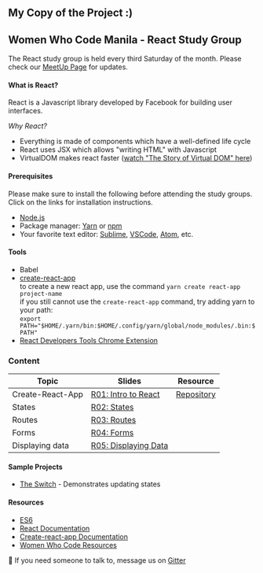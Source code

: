 ## My Copy of the Project :)

## Women Who Code Manila - React Study Group

The React study group is held every third Saturday of the month. Please check our [MeetUp Page](https://www.meetup.com/Women-Who-Code-Manila/) for updates.

#### What is React?

React is a Javascript library developed by Facebook for building user interfaces.

_Why React?_

- Everything is made of components which have a well-defined life cycle
- React uses JSX which allows "writing HTML" with Javascript
- VirtualDOM makes react faster ([watch "The Story of Virtual DOM" here](https://www.youtube.com/watch?v=BYbgopx44vo))

#### Prerequisites

Please make sure to install the following before attending the study groups. Click on the links for installation instructions.

- [Node.js](https://nodejs.org/en/)
- Package manager: [Yarn](https://yarnpkg.com/en/) or [npm](https://www.npmjs.com/)
- Your favorite text editor: [Sublime](https://www.sublimetext.com/3), [VSCode](https://code.visualstudio.com/), [Atom](https://atom.io/), etc.

#### Tools

- Babel
- [create-react-app](https://github.com/facebook/create-react-app/blob/master/packages/react-scripts/template/README.md)
  <br> to create a new react app, use the command `yarn create react-app project-name`
  <br> if you still cannot use the `create-react-app` command, try adding yarn to your path:
  <br> `export PATH="$HOME/.yarn/bin:$HOME/.config/yarn/global/node_modules/.bin:$PATH"`
- [React Developers Tools Chrome Extension](https://chrome.google.com/webstore/detail/react-developer-tools/fmkadmapgofadopljbjfkapdkoienihi?hl=en)

### Content

| Topic            | Slides                                                                                                                                               | Resource                                                   |
| ---------------- | ---------------------------------------------------------------------------------------------------------------------------------------------------- | ---------------------------------------------------------- |
| Create-React-App | [R01: Intro to React](https://docs.google.com/presentation/d/1g5f2pA3n7TLCqkNVHvNtidu13-bWzil97EV6M8bDG2c/edit#slide=id.g3489b4a6e0_0_18)            | [Repository](https://github.com/facebook/create-react-app) |
| States           | [R02: States](https://docs.google.com/presentation/d/1xqgtoMBnRSHv6Wlj6ISNzk4t0qUp6JZ42oWv5ZOzGcc/edit#slide=id.g3489b4a6e0_0_9)                     |
| Routes           | [R03: Routes](https://docs.google.com/presentation/u/1/d/1YFGA4WgLU8yikdsIZZPtBg9-0BVTG8EMJToMXDhhFC8/edit?usp=drive_web&ouid=100552747360855322984) |
| Forms            | [R04: Forms](https://docs.google.com/presentation/u/1/d/1P5FUhbX49g0cCHPC9eYv7vGTWGoA8vtxPSeBqYaD9jE/edit?usp=drive_web&ouid=100552747360855322984)  |
| Displaying data  | [R05: Displaying Data](https://docs.google.com/presentation/d/1h1hMDc6r3aMJaPws0RQf2vQg3G9G49YXQhXmaoHw7Sw/edit#slide=id.g3b1fd2a9a6_0_16)           |

#### Sample Projects

- [The Switch](https://github.com/ksmorano/the-switch) - Demonstrates updating states

#### Resources

- [ES6](http://exploringjs.com/es6/ch_overviews.html)
- [React Documentation](https://reactjs.org/)
- [Create-react-app Documentation](https://github.com/facebook/create-react-app/blob/master/packages/react-scripts/template/README.md)
- [Women Who Code Resources](https://www.womenwhocode.com/resources)

:wave: If you need someone to talk to, message us on [Gitter](https://gitter.im/WWCodeManila/JavaScript)
